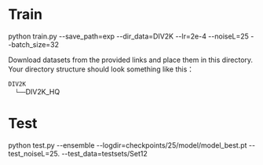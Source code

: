 # Train
python train.py --save_path=exp --dir_data=DIV2K --lr=2e-4 --noiseL=25 --batch_size=32

Download datasets from the provided links and place them in this directory. Your directory structure should look something like this：

`DIV2K` <br/>
  `└──`DIV2K_HQ <br/>

# Test
python test.py --ensemble --logdir=checkpoints/25/model/model_best.pt --test_noiseL=25. --test_data=testsets/Set12
